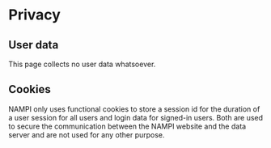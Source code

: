 # Privacy

## User data

This page collects no user data whatsoever.

## Cookies

NAMPI only uses functional cookies to store a session id for the duration of a
user session for all users and login data for signed-in users. Both are used to
secure the communication between the NAMPI website and the data server and are
not used for any other purpose.
